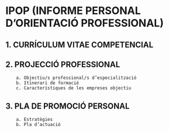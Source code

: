 # IPOP (INFORME PERSONAL D’ORIENTACIÓ PROFESSIONAL)

##    1. CURRÍCULUM VITAE COMPETENCIAL
##    2. PROJECCIÓ PROFESSIONAL 
        a. Objectiu/s professional/s d’especialització
        b. Itinerari de formació
        c. Característiques de les empreses objectiu
##    3. PLA DE PROMOCIÓ PERSONAL
        a. Estratègies 
        b. Pla d’actuació
